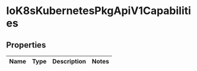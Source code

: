 
# IoK8sKubernetesPkgApiV1Capabilities

## Properties
Name | Type | Description | Notes
------------ | ------------- | ------------- | -------------




